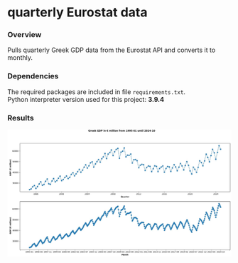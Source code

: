 # quarterly Eurostat data
### Overview
Pulls quarterly Greek GDP data from the Eurostat API and converts it to monthly.

### Dependencies
The required packages are included in file ```requirements.txt```.<br>
Python interpreter version used for this project: **3.9.4**

### Results
![git_eurostat.jpg](https://github.com/frizchar/quarterly-eurostat-data/blob/main/git_eurostat.JPG)
